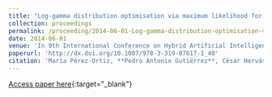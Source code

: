 ```yaml
---
title: "Log-gamma distribution optimisation via maximum likelihood for ordered probability estimates"
collection: proceedings
permalink: /proceeding/2014-06-01-Log-gamma-distribution-optimisation-via-maximum-likelihood-for-ordered-probability-estimates
date: 2014-06-01
venue: 'In 9th International Conference on Hybrid Artificial Intelligence Systems (HAIS2014)'
paperurl: 'http://dx.doi.org/10.1007/978-3-319-07617-1_40'
citation: 'María Pérez-Ortiz, **Pedro Antonio Gutiérrez**, César Hervás-Martínez, &quot;Log-gamma distribution optimisation via maximum likelihood for ordered probability estimates.&quot; In 9th International Conference on Hybrid Artificial Intelligence Systems (HAIS2014), Lecture Notes in Computer Science (LNCS), Vol. 8480, 2014, Salamanca (Spain), pp.454--465.'
---
```

[Access paper here](http://dx.doi.org/10.1007/978-3-319-07617-1_40){:target="_blank"}
